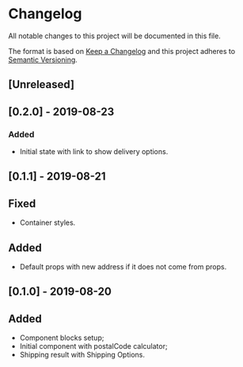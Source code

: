 # Changelog

All notable changes to this project will be documented in this file.

The format is based on [Keep a Changelog](http://keepachangelog.com/en/1.0.0/)
and this project adheres to [Semantic Versioning](http://semver.org/spec/v2.0.0.html).

## [Unreleased]

## [0.2.0] - 2019-08-23

### Added

- Initial state with link to show delivery options.

## [0.1.1] - 2019-08-21

## Fixed

- Container styles.

## Added

- Default props with new address if it does not come from props.

## [0.1.0] - 2019-08-20

## Added

- Component blocks setup;
- Initial component with postalCode calculator;
- Shipping result with Shipping Options.
